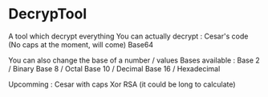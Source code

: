# DecrypTool
A tool which decrypt everything
You can actually decrypt :
Cesar's code (No caps at the moment, will come)
Base64


You can also change the base of a number / values
Bases available : 
Base 2 / Binary
Base 8 / Octal
Base 10 / Decimal
Base 16 / Hexadecimal


Upcomming : 
Cesar with caps
Xor
RSA (it could be long to calculate)


 
